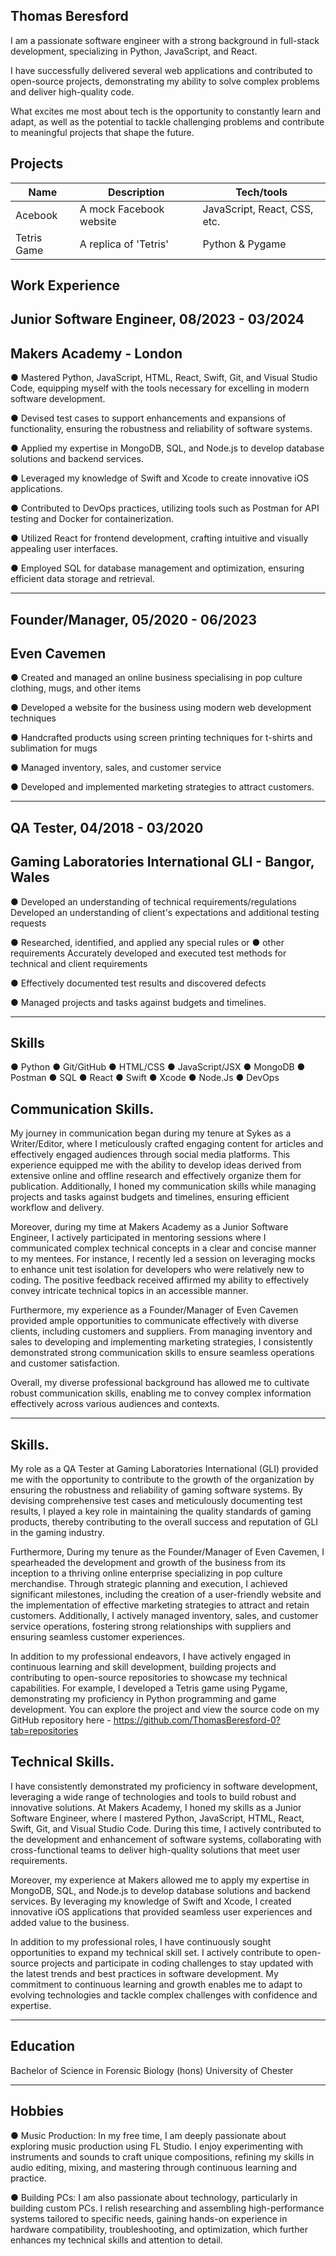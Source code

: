 ## Thomas Beresford

I am a passionate software engineer with a strong background in full-stack development, specializing in Python, JavaScript, and React.

I have successfully delivered several web applications and contributed to open-source projects, demonstrating my ability to solve complex problems and deliver high-quality code.

What excites me most about tech is the opportunity to constantly learn and adapt, as well as the potential to tackle challenging problems and contribute to meaningful projects that shape the future.

## Projects

| Name                         | Description       | Tech/tools        |
| ---------------------------- | ----------------- | ----------------- |
| Acebook                      | A mock Facebook website | JavaScript, React, CSS, etc. |
| Tetris Game                  | A replica of 'Tetris'   | Python & Pygame              |

## Work Experience

## Junior Software Engineer, 08/2023 - 03/2024
## Makers Academy - London

● Mastered Python, JavaScript, HTML, React, Swift, Git, and Visual Studio Code,
equipping myself with the tools necessary for excelling in modern software
development.

● Devised test cases to support enhancements and expansions of functionality,
ensuring the robustness and reliability of software systems.

● Applied my expertise in MongoDB, SQL, and Node.js to develop database
solutions and backend services.

● Leveraged my knowledge of Swift and Xcode to create innovative iOS
applications.

● Contributed to DevOps practices, utilizing tools such as Postman for API
testing and Docker for containerization.

● Utilized React for frontend development, crafting intuitive and visually
appealing user interfaces.

● Employed SQL for database management and optimization, ensuring
efficient data storage and retrieval.

---------------------------------------------------------------------------------

## Founder/Manager, 05/2020 - 06/2023
## Even Cavemen

● Created and managed an online business specialising in pop culture clothing,
mugs, and other items

● Developed a website for the business using modern web development
techniques

● Handcrafted products using screen printing techniques for t-shirts and
sublimation for mugs

● Managed inventory, sales, and customer service

● Developed and implemented marketing strategies to attract customers.

-----------------------------------------------------------------------------------
## QA Tester, 04/2018 - 03/2020
## Gaming Laboratories International GLI - Bangor, Wales

● Developed an understanding of technical requirements/regulations
Developed an understanding of client's expectations and additional testing
requests

● Researched, identified, and applied any special rules or ● other requirements
Accurately developed and executed test methods for technical and client
requirements

● Effectively documented test results and discovered defects

● Managed projects and tasks against budgets and timelines.

-----------------------------------------------------------------------------------
## Skills

● Python
● Git/GitHub
● HTML/CSS
● JavaScript/JSX
● MongoDB
● Postman
● SQL
● React
● Swift
● Xcode
● Node.Js
● DevOps


## Communication Skills.

My journey in communication began during my tenure at Sykes as a Writer/Editor, where I meticulously crafted engaging content for articles and effectively engaged audiences through social media platforms. This experience equipped me with the ability to develop ideas derived from extensive online and offline research and effectively organize them for publication. Additionally, I honed my communication skills while managing projects and tasks against budgets and timelines, ensuring efficient workflow and delivery.

Moreover, during my time at Makers Academy as a Junior Software Engineer, I actively participated in mentoring sessions where I communicated complex technical concepts in a clear and concise manner to my mentees. For instance, I recently led a session on leveraging mocks to enhance unit test isolation for developers who were relatively new to coding. The positive feedback received affirmed my ability to effectively convey intricate technical topics in an accessible manner.

Furthermore, my experience as a Founder/Manager of Even Cavemen provided ample opportunities to communicate effectively with diverse clients, including customers and suppliers. From managing inventory and sales to developing and implementing marketing strategies, I consistently demonstrated strong communication skills to ensure seamless operations and customer satisfaction.

Overall, my diverse professional background has allowed me to cultivate robust communication skills, enabling me to convey complex information effectively across various audiences and contexts.

-------------------------------------------------------------------------------------------------------------------------------------------------------------------------------------------

## Skills. 

My role as a QA Tester at Gaming Laboratories International (GLI) provided me with the opportunity to contribute to the growth of the organization by ensuring the robustness and reliability of gaming software systems. By devising comprehensive test cases and meticulously documenting test results, I played a key role in maintaining the quality standards of gaming products, thereby contributing to the overall success and reputation of GLI in the gaming industry.

Furthermore, During my tenure as the Founder/Manager of Even Cavemen, I spearheaded the development and growth of the business from its inception to a thriving online enterprise specializing in pop culture merchandise. Through strategic planning and execution, I achieved significant milestones, including the creation of a user-friendly website and the implementation of effective marketing strategies to attract and retain customers. Additionally, I actively managed inventory, sales, and customer service operations, fostering strong relationships with suppliers and ensuring seamless customer experiences.

In addition to my professional endeavors, I have actively engaged in continuous learning and skill development, building projects and contributing to open-source repositories to showcase my technical capabilities. For example, I developed a Tetris game using Pygame, demonstrating my proficiency in Python programming and game development. You can explore the project and view the source code on my GitHub repository here - https://github.com/ThomasBeresford-0?tab=repositories

## Technical Skills.

I have consistently demonstrated my proficiency in software development, leveraging a wide range of technologies and tools to build robust and innovative solutions. At Makers Academy, I honed my skills as a Junior Software Engineer, where I mastered Python, JavaScript, HTML, React, Swift, Git, and Visual Studio Code. During this time, I actively contributed to the development and enhancement of software systems, collaborating with cross-functional teams to deliver high-quality solutions that meet user requirements.

Moreover, my experience at Makers allowed me to apply my expertise in MongoDB, SQL, and Node.js to develop database solutions and backend services. By leveraging my knowledge of Swift and Xcode, I created innovative iOS applications that provided seamless user experiences and added value to the business.

In addition to my professional roles, I have continuously sought opportunities to expand my technical skill set. I actively contribute to open-source projects and participate in coding challenges to stay updated with the latest trends and best practices in software development. My commitment to continuous learning and growth enables me to adapt to evolving technologies and tackle complex challenges with confidence and expertise.

--------------------------------------------------------------------------------------------------------------------------------------------------------------------------------------------

## Education

Bachelor of Science in Forensic
Biology (hons)
University of Chester

--------------------------------------------------------------------------------------------------------------------------------------------------------------------------------------------

## Hobbies

● Music Production: In my free
time, I am deeply passionate
about exploring music
production using FL Studio. I
enjoy experimenting with
instruments and sounds to craft
unique compositions, refining
my skills in audio editing, mixing,
and mastering through
continuous learning and
practice.

● Building PCs: I am also
passionate about technology,
particularly in building custom
PCs. I relish researching and
assembling high-performance
systems tailored to specific
needs, gaining hands-on
experience in hardware
compatibility, troubleshooting,
and optimization, which further
enhances my technical skills and
attention to detail.
